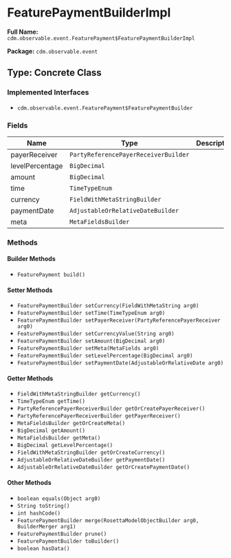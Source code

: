 # FeaturePaymentBuilderImpl

**Full Name:** `cdm.observable.event.FeaturePayment$FeaturePaymentBuilderImpl`

**Package:** `cdm.observable.event`

## Type: Concrete Class

### Implemented Interfaces

- `cdm.observable.event.FeaturePayment$FeaturePaymentBuilder`

### Fields

| Name | Type | Description |
|------|------|-------------|
| payerReceiver | `PartyReferencePayerReceiverBuilder` |  |
| levelPercentage | `BigDecimal` |  |
| amount | `BigDecimal` |  |
| time | `TimeTypeEnum` |  |
| currency | `FieldWithMetaStringBuilder` |  |
| paymentDate | `AdjustableOrRelativeDateBuilder` |  |
| meta | `MetaFieldsBuilder` |  |

### Methods

#### Builder Methods

- `FeaturePayment build()`

#### Setter Methods

- `FeaturePaymentBuilder setCurrency(FieldWithMetaString arg0)`
- `FeaturePaymentBuilder setTime(TimeTypeEnum arg0)`
- `FeaturePaymentBuilder setPayerReceiver(PartyReferencePayerReceiver arg0)`
- `FeaturePaymentBuilder setCurrencyValue(String arg0)`
- `FeaturePaymentBuilder setAmount(BigDecimal arg0)`
- `FeaturePaymentBuilder setMeta(MetaFields arg0)`
- `FeaturePaymentBuilder setLevelPercentage(BigDecimal arg0)`
- `FeaturePaymentBuilder setPaymentDate(AdjustableOrRelativeDate arg0)`

#### Getter Methods

- `FieldWithMetaStringBuilder getCurrency()`
- `TimeTypeEnum getTime()`
- `PartyReferencePayerReceiverBuilder getOrCreatePayerReceiver()`
- `PartyReferencePayerReceiverBuilder getPayerReceiver()`
- `MetaFieldsBuilder getOrCreateMeta()`
- `BigDecimal getAmount()`
- `MetaFieldsBuilder getMeta()`
- `BigDecimal getLevelPercentage()`
- `FieldWithMetaStringBuilder getOrCreateCurrency()`
- `AdjustableOrRelativeDateBuilder getPaymentDate()`
- `AdjustableOrRelativeDateBuilder getOrCreatePaymentDate()`

#### Other Methods

- `boolean equals(Object arg0)`
- `String toString()`
- `int hashCode()`
- `FeaturePaymentBuilder merge(RosettaModelObjectBuilder arg0, BuilderMerger arg1)`
- `FeaturePaymentBuilder prune()`
- `FeaturePaymentBuilder toBuilder()`
- `boolean hasData()`

